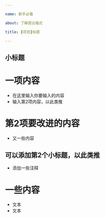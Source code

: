 ```yaml
---

name: 新手必看

about: 了解提议格式

title: [项目]标题

---
```


##   小标题

# 一项内容

- 在这里输入你要输入的内容
- 输入第2项内容，以此类推

# 第2项要改进的内容

- 又一些内容

## 可以添加第2个小标题，以此类推
- 添加一些注释

# 一些内容

- 文本
- 文本

